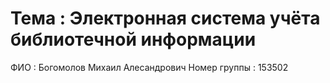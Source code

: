 # Тема : Электронная система учёта библиотечной информации
ФИО : Богомолов Михаил Алесандрович
Номер группы : 153502
